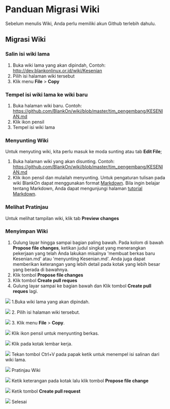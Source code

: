 # Panduan Migrasi Wiki

Sebelum menulis Wiki, Anda perlu memiliki akun Github terlebih dahulu.

## Migrasi Wiki

### Salin isi wiki lama
  1. Buka wiki lama yang akan dipindah, Contoh: http://dev.blankonlinux.or.id/wiki/Kesenian
  2. Pilih isi halaman wiki tersebut
  3. Klik menu **File** > **Copy**

### Tempel isi wiki lama ke wiki baru

  1. Buka halaman wiki baru. Contoh: https://github.com/BlankOn/wiki/blob/master/tim_pengembang/KESENIAN.md
  2. Klik ikon pensil
  3. Tempel isi wiki lama

### Menyunting Wiki
Untuk menyuting wiki, kita perlu masuk ke moda sunting atau tab **Edit File**;

1. Buka halaman wiki yang akan disunting. Contoh: https://github.com/BlankOn/wiki/blob/master/tim_pengembang/KESENIAN.md
2. Klik ikon pensil dan mulailah menyunting. Untuk pengaturan tulisan pada wiki BlankOn dapat menggunakan format [Markdown](https://daringfireball.net/projects/markdown/). Bila ingin belajar tentang Markdown, Anda dapat mengunjungi halaman [tutorial Markdown](http://www.markdowntutorial.com/).


### Melihat Pratinjau
Untuk melihat tampilan wiki, klik tab **Preview changes**

### Menyimpan Wiki
  1. Gulung layar hingga sampai bagian paling bawah. Pada kolom di bawah **Propose file changes**, ketikan judul singkat yang menerangkan pekerjaan yang telah Anda lakukan misalnya 'membuat berkas baru Kesenian.md' atau 'menyunting Kesenian.md'. Anda juga dapat memberikan keterangan yang lebih detail pada kotak yang lebih besar yang berada di bawahnya.
  2. Klik tombol **Propose file changes**
  3. Klik tombol **Create pull reques**
  4. Gulung layar sampai ke bagian bawah dan Klik tombol **Create pull reques** lagi.

![](/Assets/Images/MigrasiWiki1.png) 1.Buka wiki lama yang akan dipindah.
  
![](/Assets/Images/MigrasiWiki2.png) 2. Pilih isi halaman wiki tersebut.

![](/Assets/Images/MigrasiWiki3.png) 3. Klik menu **File** > **Copy**.

![](/Assets/Images/MigrasiWiki4.png) Klik ikon pensil untuk menyunting berkas.

![](/Assets/Images/MigrasiWiki5.png) Klik pada kotak lembar kerja.

![](/Assets/Images/MigrasiWiki6.png) Tekan tombol Ctrl+V pada papak ketik untuk menempel isi salinan dari wiki lama.

![](/Assets/Images/PreviewWiki.png) Pratinjau Wiki

![](/Assets/Images/SimpanWiki.png) Ketik keterangan pada kotak lalu klik tombol **Propose file change**

![](/Assets/Images/SimpanWiki2.png) Ketik tombol **Create pull request**

![](/Assets/Images/SimpanWiki3.png) Selesai

[KontrakDarah]:(assets/images/MenekenKontrakDarah.md)

